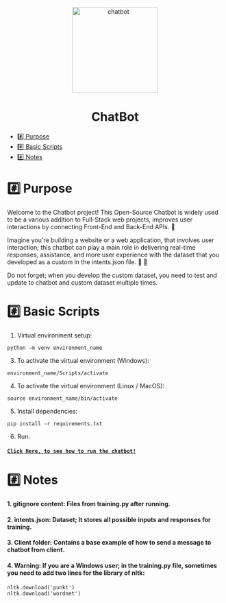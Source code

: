 <div align="center">
<img src="https://cdn-icons-png.flaticon.com/512/3649/3649460.png" width="200" height="200" alt="chatbot">
</div>

<h1 align="center">ChatBot</h1>

*  [:hash: Purpose](#hash-purpose)
*  [:hash: Basic Scripts](#hash-basic-scripts)
*  [:hash: Notes](#hash-notes)

<p align="justify">

# :hash: Purpose
Welcome to the Chatbot project! This Open-Source Chatbot is widely used to be a various addition to Full-Stack web projects, improves user interactions by connecting Front-End and Back-End APIs. 🔗

Imagine you're building a website or a web application, that involves user interaction; this chatbot can play a main role in delivering real-time responses, assistance, and more user experience with the dataset that you developed as a custom in the intents.json file. 🤖 💬

Do not forget; when you develop the custom dataset, you need to test and update to chatbot and custom dataset multiple times. 

# :hash: Basic Scripts
1. Virtual environment setup:
```
python -m venv environment_name
```

3. To activate the virtual environment (Windows):
```
environment_name/Scripts/activate
```

4. To activate the virtual environment (Linux / MacOS):
```
source environment_name/bin/activate
```

5. Install dependencies:
```
pip install -r requirements.txt
```

6. Run:
#### [`Click Here, to see how to run the chatbot!`](https://github.com/semanurbilada/chatbot/tree/feature/client/chatbotAPI)

# :hash: Notes

#### 1. gitignore content: Files from training.py after running.

#### 2. intents.json: Dataset; It stores all possible inputs and responses for training.

#### 3. Client folder: Contains a base example of how to send a message to chatbot from client.

#### 4. Warning: If you are a Windows user; in the training.py file, sometimes you need to add two lines for the library of nltk:

```
nltk.download('punkt')
nltk.download('wordnet')
```
</p>